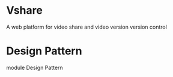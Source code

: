 # Vshare

A web platform for video share and video version version control

# Design Pattern

module Design Pattern
